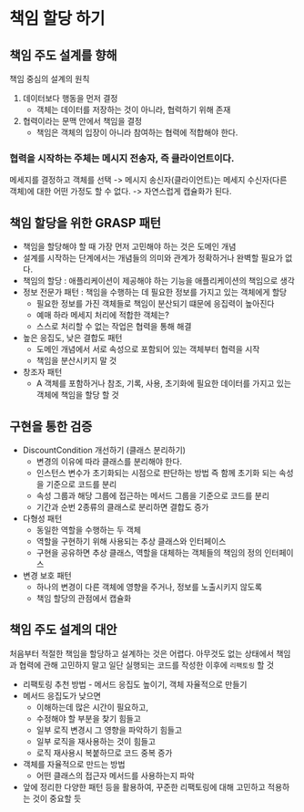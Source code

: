 # 책임 할당 하기

##  책임 주도 설계를 향해

책임 중심의 설계의 원칙

1. 데이터보다 행동을 먼저 결정
   - 객체는 데이터를 저장하는 것이 아니라, 협력하기 위해 존재
2. 협력이라는 문맥 안에서 책임을 결정
   - 책임은 객체의 입장이 아니라 참여하는 협력에 적합해야 한다.

### 협력을 시작하는 주체는 메시지 전송자, 즉 클라이언트이다.

메세지를 결정하고 객체를 선택 -> 메시지 송신자(클라이언트)는 메세지 수신자(다른 객체)에 대한 어떤 가정도 할 수 없다.
-> 자연스럽게 캡슐화가 된다.

## 책임 할당을 위한 GRASP 패턴

- 책임을 할당해야 할 때 가장 먼저 고민해야 하는 것은 도메인 개념
- 설계를 시작하는 단계에서는 개념들의 의미와 관계가 정확하거나 완벽할 필요가 없다.
- 책임의 할당 : 애플리케이션이 제공해야 하는 기능을 애플리케이션의 책임으로 생각
- 정보 전문가 패턴 : 책임을 수행하는 데 필요한 정보를 가지고 있는 객체에게 할당
  - 필요한 정보를 가진 객체들로 책임이 분산되기 떄문에 응집력이 높아진다
  - 예매 하라 메세지 처리에 적합한 객체는? 
  - 스스로 처리할 수 없는 작업은 협력을 통해 해결
- 높은 응집도, 낮은 결합도 패턴
  - 도메인 개념에서 서로 속성으로 포함되어 있는 객체부터 협력을 시작
  - 책임을 분산시키지 말 것
- 창조자 패턴
  - A 객체를 포함하거나 참조, 기록, 사용, 초기화에 필요한 데이터를 가지고 있는 객체에 책임을 할당 할 것


## 구현을 통한 검증

- DiscountCondition 개선하기 (클래스 분리하기)
  - 변경의 이유에 따라 클래스를 분리해야 한다.
  - 인스턴스 변수가 초기화되는 시점으로 판단하는 방법 즉 함께 초기화 되는 속성을 기준으로 코드를 분리
  - 속성 그룹과 해당 그룹에 접근하는 메서드 그룹을 기준으로 코드를 분리
  - 기간과 순번 2종류의 클래스로 분리하면 결합도 증가
- 다형성 패턴
  - 동일한 역할을 수행하는 두 객체
  - 역할을 구현하기 위해 사용되는 추상 클래스와 인터페이스
  - 구현을 공유하면 추상 클래스, 역할을 대체하는 객체들의 책임의 정의 인터페이스
- 변경 보호 패턴
  - 하나의 변경이 다른 객체에 영향을 주거나, 정보를 노출시키지 않도록
  - 책임 할당의 관점에서 캡슐화

## 책임 주도 설계의 대안

처음부터 적절한 책임을 할당하고 설계하는 것은 어렵다.
아무것도 없는 상태에서 책임과 협력에 관해 고민하지 말고 일단 실행되는 코드를 작성한 이후에 `리팩토링` 할 것
- 리팩토링 추천 방법 - 메서드 응집도 높이기, 객체 자율적으로 만들기 
- 메서드 응집도가 낮으면
  - 이해하는데 많은 시간이 필요하고,
  - 수정해야 할 부분을 찾기 힘들고
  - 일부 로직 변경시 그 영향을 파악하기 힘들고
  - 일부 로직을 재사용하는 것이 힘들고
  - 로직 재사용시 복붙하므로 코드 중복 증가
- 객체를 자율적으로 만드는 방법
  - 어떤 클래스의 접근자 메서드를 사용하는지 파악
- 앞에 정리한 다양한 패턴 등을 활용하여, 꾸준한 리팩토링에 대해 고민하고 적용하는 것이 중요할 듯